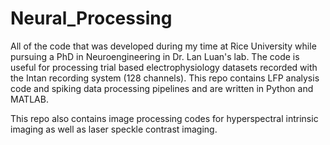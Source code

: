 # Neural_Processing
All of the code that was developed during my time at Rice University while pursuing a PhD in Neuroengineering in Dr. Lan Luan's lab. The code is useful for processing trial based electrophysiology datasets recorded with the Intan recording system (128 channels). This repo contains LFP analysis code and spiking data processing pipelines and are written in Python and MATLAB. 

This repo also contains image processing codes for hyperspectral intrinsic imaging as well as laser speckle contrast imaging.
